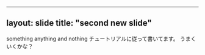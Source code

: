 ----
layout: slide
title: "second new slide"
----
something anything and nothing
チュートリアルに従って書いてます。
うまくいくかな？
